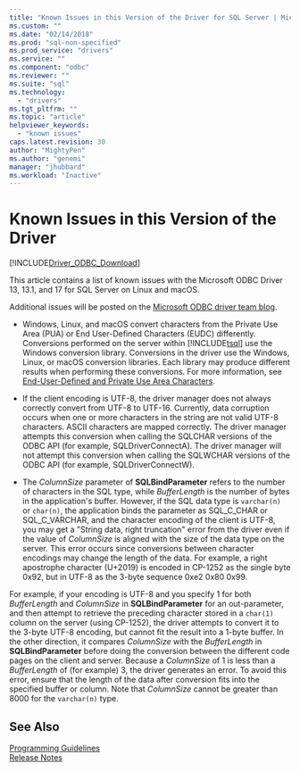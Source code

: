 ```yaml
---
title: "Known Issues in this Version of the Driver for SQL Server | Microsoft Docs"
ms.custom: ""
ms.date: "02/14/2018"
ms.prod: "sql-non-specified"
ms.prod_service: "drivers"
ms.service: ""
ms.component: "odbc"
ms.reviewer: ""
ms.suite: "sql"
ms.technology:
  - "drivers"
ms.tgt_pltfrm: ""
ms.topic: "article"
helpviewer_keywords:
  - "known issues"
caps.latest.revision: 30
author: "MightyPen"
ms.author: "genemi"
manager: "jhubbard"
ms.workload: "Inactive"
---
```

# Known Issues in this Version of the Driver

[!INCLUDE[Driver_ODBC_Download](../../../includes/driver_odbc_download.md)]

This article contains a list of known issues with the Microsoft ODBC Driver 13, 13.1, and 17 for SQL Server on Linux and macOS.

Additional issues will be posted on the [Microsoft ODBC driver team blog](http://blogs.msdn.com/b/sqlnativeclient/).  

- Windows, Linux, and macOS convert characters from the Private Use Area (PUA) or End User-Defined Characters (EUDC) differently. Conversions performed on the server within [!INCLUDE[tsql](../../../includes/tsql_md.md)] use the Windows conversion library. Conversions in the driver use the Windows, Linux, or macOS conversion libraries. Each library may produce different results when performing these conversions. For more information, see [End-User-Defined and Private Use Area Characters](http://msdn.microsoft.com/library/dd317802.aspx).

- If the client encoding is UTF-8, the driver manager does not always correctly convert from UTF-8 to UTF-16. Currently, data corruption occurs when one or more characters in the string are not valid UTF-8 characters. ASCII characters are mapped correctly. The driver manager attempts this conversion when calling the SQLCHAR versions of the ODBC API (for example, SQLDriverConnectA). The driver manager will not attempt this conversion when calling the SQLWCHAR versions of the ODBC API (for example, SQLDriverConnectW).  

- The *ColumnSize* parameter of **SQLBindParameter** refers to the number of characters in the SQL type, while *BufferLength* is the number of bytes in the application's buffer. However, if the SQL data type is `varchar(n)` or `char(n)`, the application binds the parameter as SQL_C_CHAR or SQL_C_VARCHAR, and the character encoding of the client is UTF-8, you may get a "String data, right truncation" error from the driver even if the value of *ColumnSize* is aligned with the size of the data type on the server. This error occurs since conversions between character encodings may change the length of the data. For example, a right apostrophe character (U+2019) is encoded in CP-1252 as the single byte 0x92, but in UTF-8 as the 3-byte sequence 0xe2 0x80 0x99.

For example, if your encoding is UTF-8 and you specify 1 for both *BufferLength* and *ColumnSize* in **SQLBindParameter** for an out-parameter, and then attempt to retrieve the preceding character stored in a `char(1)` column on the server (using CP-1252), the driver attempts to convert it to the 3-byte UTF-8 encoding, but cannot fit the result into a 1-byte buffer. In the other direction, it compares *ColumnSize* with the *BufferLength* in **SQLBindParameter** before doing the conversion between the different code pages on the client and server. Because a *ColumnSize* of 1 is less than a *BufferLength* of (for example) 3, the driver generates an error. To avoid this error, ensure that the length of the data after conversion fits into the specified buffer or column. Note that *ColumnSize* cannot be greater than 8000 for the `varchar(n)` type.

## See Also  
[Programming Guidelines](../../../connect/odbc/linux-mac/programming-guidelines.md)  
[Release Notes](../../../connect/odbc/linux-mac/release-notes.md)  

